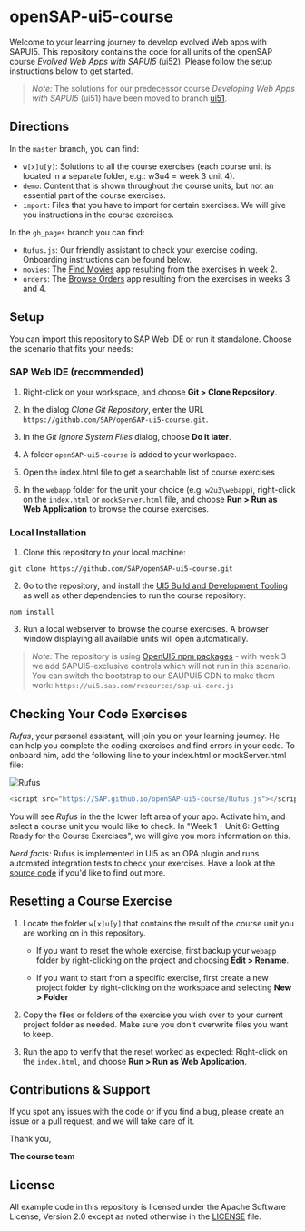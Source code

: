 # openSAP-ui5-course

Welcome to your learning journey to develop evolved Web apps with SAPUI5. This repository contains the code for all units of the openSAP course *Evolved Web Apps with SAPUI5* (ui52).
Please follow the setup instructions below to get started.

> *Note:* The solutions for our predecessor course *Developing Web Apps with SAPUI5* (ui51) have been moved to branch [ui51](https://github.com/SAP/openSAP-ui5-course/tree/ui51).

## Directions

In the `master` branch, you can find:

* `w[x]u[y]`: Solutions to all the course exercises (each course unit is located in a separate folder, e.g.: w3u4 = week 3 unit 4).
* `demo`: Content that is shown throughout the course units, but not an essential part of the course exercises.
* `import`: Files that you have to import for certain exercises. We will give you instructions in the course exercises.

In the `gh_pages` branch you can find:
* `Rufus.js`: Our friendly assistant to check your exercise coding. Onboarding instructions can be found below.
* `movies`: The [Find Movies](http://sap.github.io/openSAP-ui5-course/movies) app resulting from the exercises in week 2.
* `orders`: The [Browse Orders](http://sap.github.io/openSAP-ui5-course/orders) app resulting from the exercises in weeks 3 and 4.

## Setup

You can import this repository to SAP Web IDE or run it standalone. Choose the scenario that fits your needs:

### SAP Web IDE (recommended)

1. Right-click on your workspace, and choose **Git > Clone Repository**.

2. In the dialog *Clone Git Repository*, enter the URL `https://github.com/SAP/openSAP-ui5-course.git`.

3. In the *Git Ignore System Files* dialog, choose **Do it later**.

4. A folder `openSAP-ui5-course` is added to your workspace.

5. Open the index.html file to get a searchable list of course exercises

6. In the `webapp` folder for the unit your choice (e.g. `w2u3\webapp`), right-click on the `index.html` or `mockServer.html` file, and choose **Run > Run as Web Application** to browse the course exercises.

### Local Installation

1. Clone this repository to your local machine:

``` console
git clone https://github.com/SAP/openSAP-ui5-course.git
```

2. Go to the repository, and install the [UI5 Build and Development Tooling](https://github.com/SAP/ui5-tooling) as well as other dependencies to run the course repository:

``` console
npm install
```

3. Run a local webserver to browse the course exercises. A browser window displaying all available units will open automatically.

> *Note:* The repository is using [OpenUI5 npm packages](https://www.npmjs.com/org/openui5) - with week 3 we add SAPUI5-exclusive controls which will not run in this scenario. You can switch the bootstrap to our SAUPUI5 CDN to make them work: `https://ui5.sap.com/resources/sap-ui-core.js`

## Checking Your Code Exercises

*Rufus*, your personal assistant, will join you on your learning journey. He can help you complete the coding exercises and find errors in your code.
To onboard him, add the following line to your index.html or mockServer.html file:

![Rufus](https://github.com/SAP/openSAP-ui5-course/blob/gh-pages/success.png?raw=true)

``` js
<script src="https://SAP.github.io/openSAP-ui5-course/Rufus.js"></script>
```

You will see *Rufus* in the the lower left area of your app. Activate him, and select a course unit you would like to check.
In "Week 1 - Unit 6: Getting Ready for the Course Exercises", we will give you more information on this.

*Nerd facts:* Rufus is implemented in UI5 as an OPA plugin and runs automated integration tests to check your exercises. Have a look at the [source code](https://github.com/SAP/openSAP-ui5-course/blob/gh-pages/Rufus.js) if you'd like to find out more.

## Resetting a Course Exercise

1. Locate the folder `w[x]u[y]` that contains the result of the course unit you are working on in this repository.

    * If you want to reset the whole exercise, first backup your `webapp` folder by right-clicking on the project and choosing **Edit > Rename**.

    * If you want to start from a specific exercise, first create a new project folder by right-clicking on the workspace and selecting **New > Folder**

2. Copy the files or folders of the exercise you wish over to your current project folder as needed. Make sure you don't overwrite files you want to keep.

3. Run the app to verify that the reset worked as expected: Right-click on the `index.html`, and choose **Run > Run as Web Application**.

## Contributions & Support

If you spot any issues with the code or if you find a bug, please create an issue or a pull request, and we will take care of it.

Thank you,

**The course team**

## License

All example code in this repository is licensed under the Apache Software License, Version 2.0 except as noted otherwise in the [LICENSE](https://github.com/SAP/openSAP-ui5-course/blob/master/LICENSE) file.
